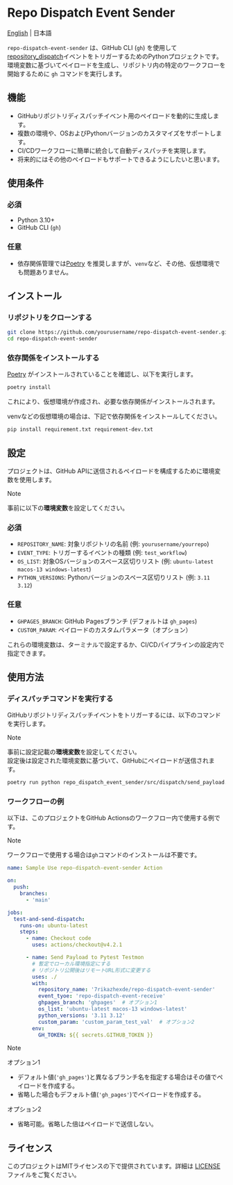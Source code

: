 
# Repo Dispatch Event Sender

[English](README.md) | 日本語

`repo-dispatch-event-sender` は、GitHub CLI (`gh`) を使用して[repository_dispatch](https://docs.github.com/ja/actions/writing-workflows/choosing-when-your-workflow-runs/events-that-trigger-workflows#repository_dispatch)イベントをトリガーするためのPythonプロジェクトです。環境変数に基づいてペイロードを生成し、リポジトリ内の特定のワークフローを開始するために `gh` コマンドを実行します。

## 機能

- GitHubリポジトリディスパッチイベント用のペイロードを動的に生成します。
- 複数の環境や、OSおよびPythonバージョンのカスタマイズをサポートします。
- CI/CDワークフローに簡単に統合して自動ディスパッチを実現します。
- 将来的にはその他のペイロードもサポートできるようにしたいと思います。

## 使用条件

### 必須

- Python 3.10+
- GitHub CLI (`gh`)

### 任意

- 依存関係管理では[Poetry](https://python-poetry.org/) を推奨しますが、`venv`など、その他、仮想環境でも問題ありません。

## インストール

### リポジトリをクローンする

```bash
git clone https://github.com/yourusername/repo-dispatch-event-sender.git
cd repo-dispatch-event-sender
```

### 依存関係をインストールする

[Poetry](https://python-poetry.org/) がインストールされていることを確認し、以下を実行します。

```bash
poetry install
```

これにより、仮想環境が作成され、必要な依存関係がインストールされます。

venvなどの仮想環境の場合は、下記で依存関係をインストールしてください。

```bash
pip install requirement.txt requirement-dev.txt
```

## 設定

プロジェクトは、GitHub APIに送信されるペイロードを構成するために環境変数を使用します。

> [!NOTE]
> 事前に以下の**環境変数**を設定してください。

### 必須

- `REPOSITORY_NAME`: 対象リポジトリの名前 (例: `yourusername/yourrepo`)
- `EVENT_TYPE`: トリガーするイベントの種類 (例: `test_workflow`)
- `OS_LIST`: 対象OSバージョンのスペース区切りリスト (例: `ubuntu-latest macos-13 windows-latest`)
- `PYTHON_VERSIONS`: Pythonバージョンのスペース区切りリスト (例: `3.11 3.12`)

### 任意

- `GHPAGES_BRANCH`: GitHub Pagesブランチ (デフォルトは `gh_pages`)
- `CUSTOM_PARAM`: ペイロードのカスタムパラメータ（オプション）


これらの環境変数は、ターミナルで設定するか、CI/CDパイプラインの設定内で指定できます。

## 使用方法

### ディスパッチコマンドを実行する

GitHubリポジトリディスパッチイベントをトリガーするには、以下のコマンドを実行します。

> [!NOTE]
> 事前に設定記載の**環境変数**を設定してください。\
> 設定後は設定された環境変数に基づいて、GitHubにペイロードが送信されます。

```bash
poetry run python repo_dispatch_event_sender/src/dispatch/send_payload.py
```

### ワークフローの例

以下は、このプロジェクトをGitHub Actionsのワークフロー内で使用する例です。

> [!NOTE]
> ワークフローで使用する場合は`gh`コマンドのインストールは不要です。

```yaml
name: Sample Use repo-dispatch-event-sender Action

on:
  push:
    branches:
      - 'main'

jobs:
  test-and-send-dispatch:
    runs-on: ubuntu-latest
    steps:
      - name: Checkout code
        uses: actions/checkout@v4.2.1

      - name: Send Payload to Pytest Testmon
        # 暫定でローカル環境指定にする
        # リポジトリ公開後はリモートURL形式に変更する
        uses: ./
        with:
          repository_name: '7rikazhexde/repo-dispatch-event-sender'
          event_tyoe: 'repo-dispatch-event-receive'
          ghpages_branch: 'ghpages'  # オプション1
          os_list: 'ubuntu-latest macos-13 windows-latest'
          python_versions: '3.11 3.12'
          custom_param: 'custom_param_test_val'  # オプション2
        env:
          GH_TOKEN: ${{ secrets.GITHUB_TOKEN }}
```

> [!NOTE]
> オプション1 
>  - デフォルト値(`'gh_pages'`)と異なるブランチ名を指定する場合はその値でペイロードを作成する。
>  - 省略した場合もデフォルト値(`'gh_pages'`)でペイロードを作成する。
> 
> オプション2 
>  - 省略可能。省略した倍はペイロードで送信しない。


## ライセンス

このプロジェクトはMITライセンスの下で提供されています。詳細は [LICENSE](LICENSE) ファイルをご覧ください。
